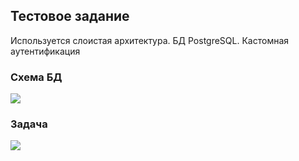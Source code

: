 <h2>Тестовое задание</h2>
<p>
  Используется слоистая архитектура. БД PostgreSQL. Кастомная аутентификация
</p>
<h3>Схема БД</h3>
<img src="https://s.iimg.su/s/19/K19RCcSywimW6uTZhaOwW6VBuZUIqX06l99ut7sr.png"/>
<h3>Задача</h3>
<img src="https://s.iimg.su/s/19/VgzsznP8L6xHOL1MbPedVgFi5JrPBiyPfiO3yLa1.png"/>
